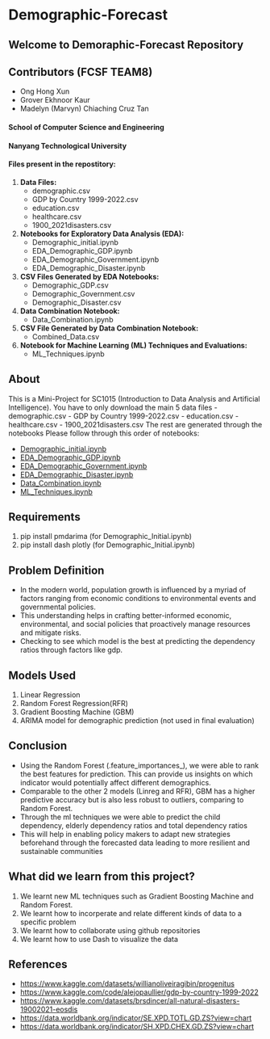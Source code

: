 # Demographic-Forecast
## Welcome to Demoraphic-Forecast Repository

## Contributors (FCSF TEAM8)
- Ong Hong Xun
- Grover Ekhnoor Kaur
- Madelyn (Marvyn) Chiaching Cruz Tan

#### School of Computer Science and Engineering
#### Nanyang Technological University

#### Files present in the repostitory:
1. **Data Files:** 
    - demographic.csv
    - GDP by Country 1999-2022.csv
    - education.csv
    - healthcare.csv
    - 1900_2021disasters.csv
2. **Notebooks for Exploratory Data Analysis (EDA):**
    - Demographic_initial.ipynb
    - EDA_Demographic_GDP.ipynb
    - EDA_Demographic_Government.ipynb
    - EDA_Demographic_Disaster.ipynb
3. **CSV Files Generated by EDA Notebooks:**
    - Demographic_GDP.csv
    - Demographic_Government.csv
    - Demographic_Disaster.csv
4. **Data Combination Notebook:**
    - Data_Combination.ipynb
5. **CSV File Generated by Data Combination Notebook:**
    - Combined_Data.csv
6. **Notebook for Machine Learning (ML) Techniques and Evaluations:**
    - ML_Techniques.ipynb
## About
This is a Mini-Project for SC1015 (Introduction to Data Analysis and Artificial Intelligence).
You have to only download the main 5 data files 
    - demographic.csv
    - GDP by Country 1999-2022.csv
    - education.csv
    - healthcare.csv
    - 1900_2021disasters.csv
The rest are generated through the notebooks
Please follow through this order of notebooks:
- [Demographic_initial.ipynb](https://github.com/TitanicEclair/Demographic-Forecast/blob/main/Demographic_Initial.ipynb)
- [EDA_Demographic_GDP.ipynb](https://github.com/TitanicEclair/Demographic-Forecast/blob/main/EDA_Demographic_GDP.ipynb)
- [EDA_Demographic_Government.ipynb](https://github.com/TitanicEclair/Demographic-Forecast/blob/main/EDA_Demographic_Government.ipynb)
- [EDA_Demographic_Disaster.ipynb](https://github.com/TitanicEclair/Demographic-Forecast/blob/main/EDA_Demographic_GDP.ipynb)
- [Data_Combination.ipynb](https://github.com/TitanicEclair/Demographic-Forecast/blob/main/Data_Combination.ipynb)
- [ML_Techniques.ipynb](https://github.com/TitanicEclair/Demographic-Forecast/blob/main/ML_Techniques.ipynb)
## Requirements
1. pip install pmdarima (for Demographic_Initial.ipynb)
2. pip install dash plotly (for Demographic_Initial.ipynb)

## Problem Definition
- In the modern world, population growth is influenced by a myriad of factors ranging from economic conditions to environmental events and governmental policies.
- This understanding helps in crafting better-informed economic, environmental, and social policies that proactively manage resources and mitigate risks.
- Checking to see which model is the best at predicting the dependency ratios through factors like gdp.

## Models Used
1. Linear Regression
2. Random Forest Regression(RFR)
3. Gradient Boosting Machine (GBM)
4. ARIMA model for demographic prediction (not used in final evaluation)

## Conclusion
- Using the Random Forest (.feature_importances_), we were able to rank the best features for prediction. This can provide us insights on which indicator would potentially affect different demographics.
- Comparable to the other 2 models (Linreg and RFR), GBM has a higher predictive accuracy but is also less robust to outliers, comparing to Random Forest.
- Through the ml techniques we were able to predict the child dependency, elderly dependency ratios and total dependency ratios
- This will help in enabling policy makers to adapt new strategies beforehand through the forecasted data leading to more resilient and sustainable communities

## What did we learn from this project?
1. We learnt new ML techniques such as Gradient Boosting Machine and Random Forest.
2. We learnt how to incorperate and relate different kinds of data to a specific problem
3. We learnt how to collaborate using github repositories
4. We learnt how to use Dash to visualize the data
## References
- https://www.kaggle.com/datasets/willianoliveiragibin/progenitus
- https://www.kaggle.com/code/alejopaullier/gdp-by-country-1999-2022
- https://www.kaggle.com/datasets/brsdincer/all-natural-disasters-19002021-eosdis
- https://data.worldbank.org/indicator/SE.XPD.TOTL.GD.ZS?view=chart
- https://data.worldbank.org/indicator/SH.XPD.CHEX.GD.ZS?view=chart

